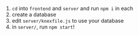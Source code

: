 1. `cd` into `frontend` and `server` and run `npm i` in each
2. create a database 
3. edit `server/knexfile.js` to use your database
4. in `server/`, run `npm start`!